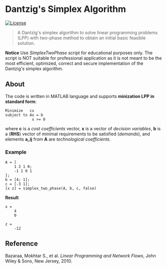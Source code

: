 # Dantzig's Simplex Algorithm
[![License](https://img.shields.io/badge/license-MIT%20License-red.svg)](https://github.com/guimspace/SimplexTwoPhase/blob/master/LICENSE.md)

> A Dantzig's simplex algorithm to solve linear programming problems (LPP) with two-phase method to obtain an initial basic feasible solution.

**Notice** Use _SimplexTwoPhase_ script for educational purposes only. The script is NOT suitable for professional application as it is not meant to be the most efficient, optimized, correct and secure implementation of the Dantzig's simplex algorithm.

## About

The code is written in MATLAB language and supports **minization LPP in standard form**:

    Minimize   cx
    subject to Ax = b
                x >= 0

where **c** is a _cost coefficients_ vector, **x** is a vector of _decision variables_, **b** is a (__RHS__) vector of minimal requirements to be satisfied (_demands_), and elements **a_ij** from **A** are _technological coefficients_.


### Example

    A = [
        1 2 1 0;
        -1 1 0 1
    ];
    b = [4; 1];
    c = [-3 1];
    [x z] = simplex_two_phase(A, b, c, false)

**Result**

    x =
        4
        0

    z =
        -12


## Reference
Bazaraa, Mokhtar S., et al. _Linear Programming and Network Flows_, John Wiley & Sons, New Jersey, 2010.
